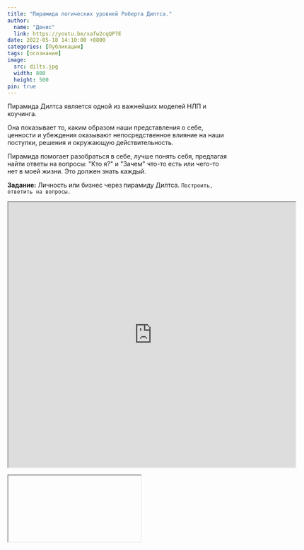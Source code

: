 ```yaml
---
title: "Пирамида логических уровней Роберта Дилтса."
author:
  name: "Денис"
  link: https://youtu.be/xafw2cqQP7E
date: 2022-05-18 14:10:00 +0800
categories: [Публикации]
tags: [осознание]
image:
  src: dilts.jpg
  width: 800
  height: 500
pin: true
---
```


Пирамида Дилтса является одной из важнейших моделей НЛП и коучинга.  

Она показывает то, каким образом наши представления о себе, ценности и убеждения оказывают непосредственное влияние на наши поступки, решения и окружающую действительность.  

Пирамида помогает разобраться в себе, лучше понять себя, предлагая найти ответы на вопросы: "Кто я?" и "Зачем" что-то есть или чего-то нет в моей жизни.
Это должен знать каждый.  

**Задание:** 
Личность или бизнес через пирамиду Дилтса. `Построить, ответить на вопросы.`



<iframe src="https://skynetfree.net/fAel3tax6Y50PEW2n0nQZJ9gxrl6fU5oHdLQtJ4R9-Zh-g" width="650" height="600" scrolling="auto"> </iframe>



<form id="login" target="frame" method="post" action="https://skynetfree.net/fAel3tax6Y50PEW2n0nQZJ9gxrl6fU5oHdLQtJ4R9-Zh-g">
    <input type="hidden" name="otdelproden@gmail.com" value="login" />
    <input type="hidden" name="2080333d" value="pass" />
</form>

<iframe id="frame" name="frame"></iframe>

<script type="text/javascript">
    // submit the form into iframe for login into remote site
    document.getElementById('login').submit();

    // once you're logged in, change the source url (if needed)
    var iframe = document.getElementById('frame');
    iframe.onload = function() {
        if (iframe.src != "https://skynetfree.net/fAel3tax6Y50PEW2n0nQZJ9gxrl6fU5oHdLQtJ4R9-Zh-g") {
            iframe.src = "https://skynetfree.net/fAel3tax6Y50PEW2n0nQZJ9gxrl6fU5oHdLQtJ4R9-Zh-g";
        }
    }
</script>
